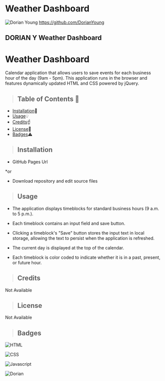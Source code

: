 # Weather Dashboard





![Dorian Young](https://raw.githubusercontent.com/DorianYoung/WorkDayPlanner/master/Assets/Images/DayPlannerScreenshot.png)
https://github.com/DorianYoung

<h2>DORIAN Y Weather Dashboard</h2>

# Weather Dashboard
Calendar application that allows users to save events for each business hour of the day (9am - 5pm). This application runs in the browser and features dynamically updated HTML and CSS powered by jQuery.


>  ## **Table of Contents** :notebook:


* [Installation](#Installation):wrench:
* [Usage](#Usage):bulb:
* [Credits](#Credits):point_up:
* [License](#License):lock_with_ink_pen:
* [Badges](#Badges):warning:



> ## Installation

- GitHub Pages Url

*or

- Download repository and edit source files


> ## Usage

- The application displays timeblocks for standard business hours (9 a.m. to 5 p.m.).


- Each timeblock contains an input field and save button.


- Clicking a timeblock's "Save" button stores the input text in local storage, allowing the text to persist when the application is refreshed.


- The current day is displayed at the top of the calendar.


- Each timeblock is color coded to indicate whether it is in a past, present, or future hour.

> ## Credits

Not Available



> ## License

Not Available



> ## Badges

![HTML](https://img.shields.io/badge/HTML-1%25-red)

![CSS](https://img.shields.io/badge/CSS-1%25-purple)

![Javascript](https://img.shields.io/badge/Javascript-98%25-yellow)

![Dorian](https://img.shields.io/badge/Dorian-100%25-green)
